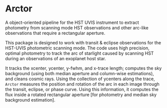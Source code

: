 # Arctor
A object-oriented pipeline for the HST UVIS instrument to extract photometry from scanning mode HST observations and other arc-like observations that require a rectangular aperture. 

This package is designed to work with transit & eclipse observations for the HST-UVIS photometric scanning mode. The code uses high precision, optimal photometry to track the arc of starlight caused by scanning HST during an observations of an exoplanet host star.  

It tracks the xcenter, ycenter, y-fwhm, and x-trace length; computes the sky background (using both median aperture and column-wise estimations), and cleans cosmic rays. Using the collection of ycenters along the trace, `Arctor` measures the position and rotation of the arc in each image through the transit, eclipse, or phase curve.  Using this information, it computes the flux inside a rotated rectangular aperture [for photometry and median sky background estimation].
